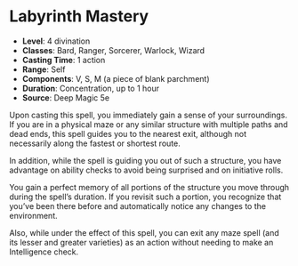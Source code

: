 # Labyrinth Mastery

- **Level**: 4 divination
- **Classes**: Bard, Ranger, Sorcerer, Warlock, Wizard
- **Casting Time**: 1 action
- **Range**: Self
- **Components**: V, S, M (a piece of blank parchment)
- **Duration**: Concentration, up to 1 hour
- **Source**: Deep Magic 5e

Upon casting this spell, you immediately gain a sense of your surroundings. If you are in a physical maze or any similar structure with multiple paths and dead ends, this spell guides you to the nearest exit, although not necessarily along the fastest or shortest route.

In addition, while the spell is guiding you out of such a structure, you have advantage on ability checks to avoid being surprised and on initiative rolls.

You gain a perfect memory of all portions of the structure you move through during the spell’s duration. If you revisit such a portion, you recognize that you’ve been there before and automatically notice any changes to the environment.

Also, while under the effect of this spell, you can exit any maze spell (and its lesser and greater varieties) as an action without needing to make an Intelligence check.

